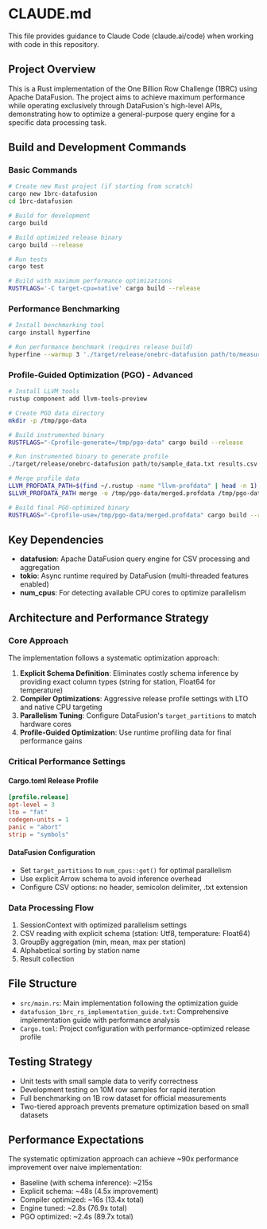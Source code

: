 # CLAUDE.md

This file provides guidance to Claude Code (claude.ai/code) when working with code in this repository.

## Project Overview

This is a Rust implementation of the One Billion Row Challenge (1BRC) using Apache DataFusion. The project aims to achieve maximum performance while operating exclusively through DataFusion's high-level APIs, demonstrating how to optimize a general-purpose query engine for a specific data processing task.

## Build and Development Commands

### Basic Commands
```bash
# Create new Rust project (if starting from scratch)
cargo new 1brc-datafusion
cd 1brc-datafusion

# Build for development
cargo build

# Build optimized release binary
cargo build --release

# Run tests
cargo test

# Build with maximum performance optimizations
RUSTFLAGS='-C target-cpu=native' cargo build --release
```

### Performance Benchmarking
```bash
# Install benchmarking tool
cargo install hyperfine

# Run performance benchmark (requires release build)
hyperfine --warmup 3 './target/release/onebrc-datafusion path/to/measurements.txt results.csv'
```

### Profile-Guided Optimization (PGO) - Advanced
```bash
# Install LLVM tools
rustup component add llvm-tools-preview

# Create PGO data directory
mkdir -p /tmp/pgo-data

# Build instrumented binary
RUSTFLAGS="-Cprofile-generate=/tmp/pgo-data" cargo build --release

# Run instrumented binary to generate profile
./target/release/onebrc-datafusion path/to/sample_data.txt results.csv

# Merge profile data
LLVM_PROFDATA_PATH=$(find ~/.rustup -name "llvm-profdata" | head -n 1)
$LLVM_PROFDATA_PATH merge -o /tmp/pgo-data/merged.profdata /tmp/pgo-data

# Build final PGO-optimized binary
RUSTFLAGS="-Cprofile-use=/tmp/pgo-data/merged.profdata" cargo build --release
```

## Key Dependencies

- **datafusion**: Apache DataFusion query engine for CSV processing and aggregation
- **tokio**: Async runtime required by DataFusion (multi-threaded features enabled)
- **num_cpus**: For detecting available CPU cores to optimize parallelism

## Architecture and Performance Strategy

### Core Approach
The implementation follows a systematic optimization approach:

1. **Explicit Schema Definition**: Eliminates costly schema inference by providing exact column types (string for station, Float64 for temperature)
2. **Compiler Optimizations**: Aggressive release profile settings with LTO and native CPU targeting
3. **Parallelism Tuning**: Configure DataFusion's `target_partitions` to match hardware cores
4. **Profile-Guided Optimization**: Use runtime profiling data for final performance gains

### Critical Performance Settings

#### Cargo.toml Release Profile
```toml
[profile.release]
opt-level = 3
lto = "fat"
codegen-units = 1
panic = "abort"
strip = "symbols"
```

#### DataFusion Configuration
- Set `target_partitions` to `num_cpus::get()` for optimal parallelism
- Use explicit Arrow schema to avoid inference overhead
- Configure CSV options: no header, semicolon delimiter, .txt extension

### Data Processing Flow
1. SessionContext with optimized parallelism settings
2. CSV reading with explicit schema (station: Utf8, temperature: Float64)
3. GroupBy aggregation (min, mean, max per station)
4. Alphabetical sorting by station name
5. Result collection

## File Structure

- `src/main.rs`: Main implementation following the optimization guide
- `datafusion_1brc_rs_implementation_guide.txt`: Comprehensive implementation guide with performance analysis
- `Cargo.toml`: Project configuration with performance-optimized release profile

## Testing Strategy

- Unit tests with small sample data to verify correctness
- Development testing on 10M row samples for rapid iteration
- Full benchmarking on 1B row dataset for official measurements
- Two-tiered approach prevents premature optimization based on small datasets

## Performance Expectations

The systematic optimization approach can achieve ~90x performance improvement over naive implementation:
- Baseline (with schema inference): ~215s
- Explicit schema: ~48s (4.5x improvement)
- Compiler optimized: ~16s (13.4x total)
- Engine tuned: ~2.8s (76.9x total)
- PGO optimized: ~2.4s (89.7x total)